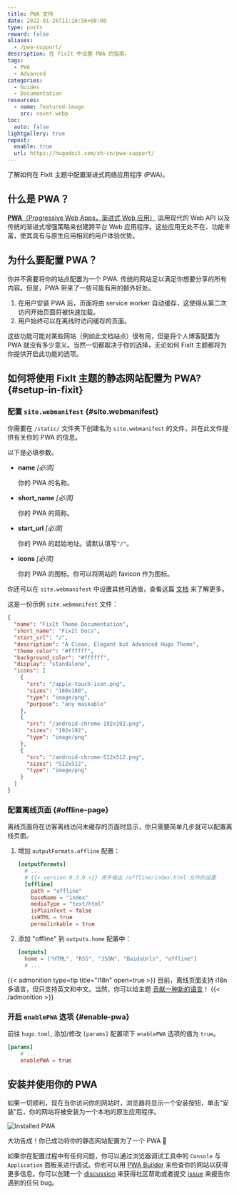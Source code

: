 ```yaml
---
title: PWA 支持
date: 2022-01-26T11:10:56+08:00
type: posts
reward: false
aliases:
  - /pwa-support/
description: 在 FixIt 中设置 PWA 的指南。
tags:
  - PWA
  - Advanced
categories:
  - Guides
  - Documentation
resources:
  - name: featured-image
    src: cover.webp
toc:
  auto: false
lightgallery: true
repost:
  enable: true
  url: https://hugodoit.com/zh-cn/pwa-support/
---
```


了解如何在 FixIt 主题中配置渐进式网络应用程序 (PWA)。

<!--more-->

## 什么是 PWA？

[**PWA**（Progressive Web Apps，渐进式 Web 应用）][pwas] 运用现代的 Web API 以及传统的渐进式增强策略来创建跨平台 Web 应用程序。这些应用无处不在、功能丰富，使其具有与原生应用相同的用户体验优势。

## 为什么要配置 PWA？

你并不需要将你的站点配置为一个 PWA. 传统的网站足以满足你想要分享的所有内容。但是，PWA 带来了一些可能有用的额外好处。

1. 在用户安装 PWA 后，页面将由 service worker 自动缓存，这使得从第二次访问开始页面将被快速加载。
2. 用户始终可以在离线时访问缓存的页面。

这些功能可能对某些网站（例如此文档站点）很有用，但是将个人博客配置为 PWA 就没有多少意义。当然一切都取决于你的选择，无论如何 FixIt 主题都将为你提供开启此功能的选项。

## 如何将使用 FixIt 主题的静态网站配置为 PWA? {#setup-in-fixit}

### 配置 `site.webmanifest` {#site.webmanifest}

你需要在 `/static/` 文件夹下创建名为 `site.webmanifest` 的文件，并在此文件提供有关你的 PWA 的信息。

以下是必填参数。

- **name** _[必须]_

    你的 PWA 的名称。

- **short_name** _[必须]_

    你的 PWA 的简称。

- **start_url** _[必须]_

    你的 PWA 的起始地址。请默认填写`"/"`。

- **icons** _[必须]_

    你的 PWA 的图标。你可以将网站的 favicon 作为图标。

你还可以在 `site.webmanifest` 中设置其他可选值，查看这篇 [文档][manifest] 来了解更多。

这是一份示例 `site.webmanifest` 文件：

```json
{
  "name": "FixIt Theme Documentation",
  "short_name": "FixIt Docs",
  "start_url": "/",
  "description": "A Clean, Elegant but Advanced Hugo Theme",
  "theme_color": "#ffffff",
  "background_color": "#ffffff",
  "display": "standalone",
  "icons": [
    {
      "src": "/apple-touch-icon.png",
      "sizes": "180x180",
      "type": "image/png",
      "purpose": "any maskable"
    },
    {
      "src": "/android-chrome-192x192.png",
      "sizes": "192x192",
      "type": "image/png"
    },
    {
      "src": "/android-chrome-512x512.png",
      "sizes": "512x512",
      "type": "image/png"
    }
  ]
}
```

### 配置离线页面 {#offline-page}

离线页面将在访客离线访问未缓存的页面时显示，你只需要简单几步就可以配置离线页面。

1. 增加 `outputFormats.offline` 配置：

    ```toml
    [outputFormats]
      # ...
      # {{< version 0.3.0 >}} 用于输出 /offline/index.html 文件的设置
      [offline]
        path = "offline"
        baseName = "index"
        mediaType = "text/html"
        isPlainText = false
        isHTML = true
        permalinkable = true
    ```

2. 添加 "offline" 到 `outputs.home` 配置中：

    ```toml
    [outputs]
      home = ["HTML", "RSS", "JSON", "BaiduUrls", "offline"]
      # ...
    ```

{{< admonition type=tip title="I18n" open=true >}}
目前，离线页面支持 i18n 多语言，但只支持英文和中文。当然，你可以给主题 [贡献一种新的语言](https://github.com/hugo-fixit/FixIt/pulls)！
{{< /admonition >}}

### 开启 `enablePWA` 选项 {#enable-pwa}

前往 `hugo.toml`, 添加/修改 `[params]` 配置项下 `enablePWA` 选项的值为 `true`。

```toml
[params]
    # ...
    enablePWA = true
```

## 安装并使用你的 PWA

如果一切顺利，现在当你访问你的网站时，浏览器将显示一个安装按钮，单击“安装”后，你的网站将被安装为一个本地的原生应用程序。

![Installed PWA](/guides/pwa-support/install-pwa.jpg "Installed PWA")

大功告成！你已成功将你的静态网站配置为了一个 PWA 🎉

如果你在配置过程中有任何问题，你可以通过浏览器调试工具中的 `Console` 与 `Application` 面板来进行调试。你也可以用 [PWA Builder][pwabuilder] 来检查你的网站以获得更多信息。你可以创建一个 [discussion][discussions] 来获得社区帮助或者提交 [issue][issues] 来报告你遇到的任何 bug。

[pwas]: https://developer.mozilla.org/en-US/docs/Web/Progressive_web_apps
[manifest]: https://developer.mozilla.org/en-US/docs/Web/Manifest
[pwabuilder]: https://www.pwabuilder.com/
[discussions]: https://github.com/hugo-fixit/FixIt/discussions
[issues]: https://github.com/hugo-fixit/FixIt/issues
